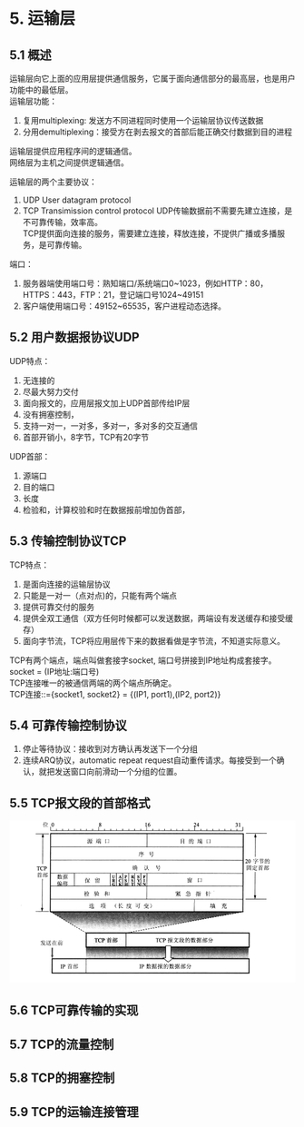 # 5. 运输层
## 5.1 概述
运输层向它上面的应用层提供通信服务，它属于面向通信部分的最高层，也是用户功能中的最低层。  
运输层功能：
1. 复用multiplexing: 发送方不同进程同时使用一个运输层协议传送数据
2. 分用demultiplexing：接受方在剥去报文的首部后能正确交付数据到目的进程

运输层提供应用程序间的逻辑通信。  
网络层为主机之间提供逻辑通信。  

运输层的两个主要协议：
1. UDP User datagram protocol
2. TCP Transimission control protocol
UDP传输数据前不需要先建立连接，是不可靠传输，效率高。  
TCP提供面向连接的服务，需要建立连接，释放连接，不提供广播或多播服务，是可靠传输。  

端口：
1. 服务器端使用端口号：熟知端口/系统端口0~1023，例如HTTP：80，HTTPS：443，FTP：21，登记端口号1024~49151
2. 客户端使用端口号：49152~65535，客户进程动态选择。

## 5.2 用户数据报协议UDP
UDP特点：
1. 无连接的
2. 尽最大努力交付
3. 面向报文的，应用层报文加上UDP首部传给IP层
4. 没有拥塞控制，
5. 支持一对一，一对多，多对一，多对多的交互通信
6. 首部开销小，8字节，TCP有20字节

UDP首部：
1. 源端口
2. 目的端口
3. 长度
4. 检验和，计算校验和时在数据报前增加伪首部，

## 5.3 传输控制协议TCP
TCP特点：
1. 是面向连接的运输层协议
2. 只能是一对一（点对点)的，只能有两个端点
3. 提供可靠交付的服务
4. 提供全双工通信（双方任何时候都可以发送数据，两端设有发送缓存和接受缓存）
5. 面向字节流，TCP将应用层传下来的数据看做是字节流，不知道实际意义。

TCP有两个端点，端点叫做套接字socket, 端口号拼接到IP地址构成套接字。  
socket = (IP地址:端口号)  
TCP连接唯一的被通信两端的两个端点所确定。  
TCP连接::={socket1, socket2} = {(IP1, port1),(IP2, port2)}

## 5.4 可靠传输控制协议
1. 停止等待协议：接收到对方确认再发送下一个分组
2. 连续ARQ协议，automatic repeat request自动重传请求。每接受到一个确认，就把发送窗口向前滑动一个分组的位置。
## 5.5 TCP报文段的首部格式
![picture 1](img/1600090668541.png)  

## 5.6 TCP可靠传输的实现

## 5.7 TCP的流量控制
## 5.8 TCP的拥塞控制
## 5.9 TCP的运输连接管理